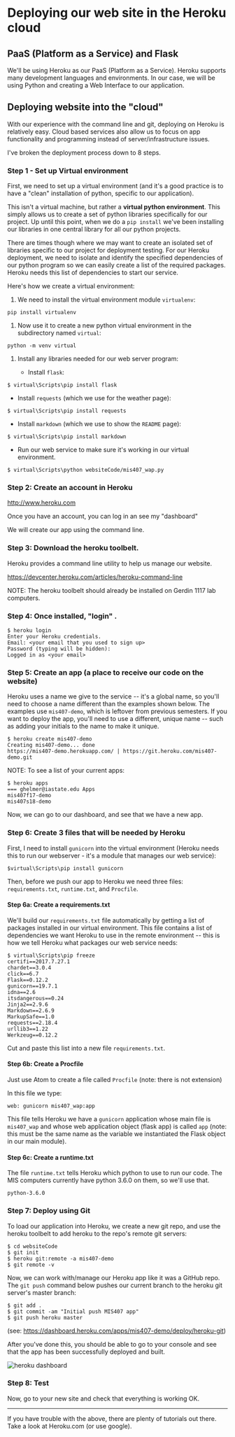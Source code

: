 # Deploying our web site in the Heroku cloud

## PaaS (Platform as a Service) and Flask

We'll be using Heroku as our PaaS (Platform as a Service). Heroku supports many development languages and environments. In our case, we will be using Python and creating a Web Interface to our application.

## Deploying website into the "cloud"

With our experience with the command line and git, deploying on Heroku is relatively easy. Cloud based services also allow us to focus on app functionality and programming instead of server/infrastructure issues.

I've broken the deployment process down to 8 steps.

### Step 1 - Set up Virtual environment

First, we need to set up a virtual environment (and it's a good practice is to have a "clean" installation of python, specific to our application).

This isn't a virtual machine, but rather a **virtual python environment**. This simply allows us to create a set of python libraries specifically for our project. Up until this point, when we do a `pip install` we've been installing our libraries in one central library for all our python projects.

There are times though where we may want to create an isolated set of libraries specific to our project for deployment testing. For our Heroku deployment, we need to isolate and identify the specified dependencies of our python program so we can easily create a list of the required packages. Heroku needs this list of dependencies to start our service.

Here's how we create a virtual environment:

1. We need to install the virtual environment module `virtualenv`:

```
pip install virtualenv
```

1. Now use it to create a new python virtual environment in the subdirectory named `virtual`:

```
python -m venv virtual
```

1. Install any libraries needed for our web server program:

   * Install `flask`:
```
$ virtual\Scripts\pip install flask
```

   * Install `requests` (which we use for the weather page):
```
$ virtual\Scripts\pip install requests
```

   * Install `markdown` (which we use to show the `README` page):
```
$ virtual\Scripts\pip install markdown
```

   * Run our web service to make sure it's working in our virtual environment.
```
$ virtual\Scripts\python websiteCode/mis407_wap.py
```

### Step 2: Create an account in Heroku

http://www.heroku.com

Once you have an account, you can log in an see my "dashboard"

We will create our app using the command line.

### Step 3: Download the heroku toolbelt.

Heroku provides a command line utility to help us manage our website.

https://devcenter.heroku.com/articles/heroku-command-line

NOTE: The heroku toolbelt should already be installed on Gerdin 1117 lab computers.

### Step 4: Once installed, "login" .

```
$ heroku login
Enter your Heroku credentials.
Email: <your email that you used to sign up>
Password (typing will be hidden):
Logged in as <your email>
```

### Step 5: Create an app (a place to receive our code on the website)

Heroku uses a name we give to the service -- it's a global name, so you'll need to choose a name different than the examples shown below. The examples use `mis407-demo`, which is leftover from previous semesters. If you want to deploy the app, you'll need to use a different, unique name -- such as adding your initials to the name to make it unique.

```
$ heroku create mis407-demo
Creating mis407-demo... done
https://mis407-demo.herokuapp.com/ | https://git.heroku.com/mis407-demo.git
```

NOTE: To see a list of your current apps:

```
$ heroku apps
=== ghelmer@iastate.edu Apps
mis407f17-demo
mis407s18-demo
```

Now, we can go to our dashboard, and see that we have a new app.

### Step 6: Create 3 files that will be needed by Heroku

First, I need to install `gunicorn` into the virtual environment (Heroku needs this to run our webserver - it's a module that manages our web service):

```
$virtual\Scripts\pip install gunicorn
```

Then, before we push our app to Heroku we need three files: `requirements.txt`, `runtime.txt`, and `Procfile`.

#### Step 6a: Create a requirements.txt

We'll build our `requirements.txt` file automatically by getting a list of packages installed in our virtual environment. This file contains a list of dependencies we want Heroku to use in the remote environment -- this is how we tell Heroku what packages our web service needs:

```
$ virtual\Scripts\pip freeze
certifi==2017.7.27.1
chardet==3.0.4
click==6.7
Flask==0.12.2
gunicorn==19.7.1
idna==2.6
itsdangerous==0.24
Jinja2==2.9.6
Markdown==2.6.9
MarkupSafe==1.0
requests==2.18.4
urllib3==1.22
Werkzeug==0.12.2
```

Cut and paste this list into a new file `requirements.txt`.

#### Step 6b: Create a Procfile

Just use Atom to create a file called `Procfile` (note: there is not extension)

In this file we type:

```
web: gunicorn mis407_wap:app
```

This file tells Heroku we have a `gunicorn` application whose main file is `mis407_wap` and whose web application object (flask app) is called `app` (note: this must be the same name as the variable we instantiated the Flask object in our main module).

#### Step 6c: Create a runtime.txt

The file `runtime.txt` tells Heroku which python to use to run our code. The MIS computers currently have python 3.6.0 on them, so we'll use that.

```
python-3.6.0
```

### Step 7: Deploy using Git

To load our application into Heroku, we create a new git repo, and use the heroku toolbelt to add heroku to the repo's remote git servers:

```
$ cd websiteCode
$ git init
$ heroku git:remote -a mis407-demo
$ git remote -v
```

Now, we can work with/manage our Heroku app like it was a GitHub repo. The `git push` command below pushes our current branch to the heroku git server's master branch:

```
$ git add .
$ git commit -am "Initial push MIS407 app"
$ git push heroku master
```

(see: https://dashboard.heroku.com/apps/mis407-demo/deploy/heroku-git)

After you've done this, you should be able to go to your console and see that the app has been successfully deployed and built.

![heroku dashboard](images/heroku_dash_after.png)

### Step 8: Test

Now, go to your new site and check that everything is working OK.


------

If you have trouble with the above, there are plenty of tutorials out there. Take a look at Heroku.com (or use google).
